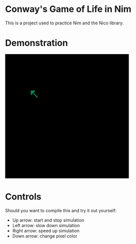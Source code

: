 # Conway's Game of Life in Nim
This is a project used to practice Nim and the Nico library.

# Demonstration
<img src="croppedGif.gif" width="400" height="400"/>

# Controls
Should you want to compile this and try it out yourself:
- Up arrow: start and stop simulation
- Left arrow: slow down simulation
- Right arrow: speed up simulation
- Down arrow: change pixel color

